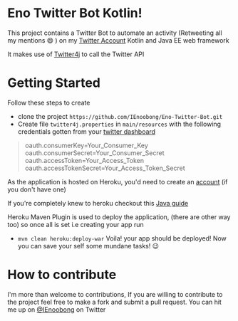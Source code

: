 # Eno Twitter Bot Kotlin!
  This project contains a Twitter Bot to automate an activity (Retweeting all my mentions :smile: ) on my [Twitter Account](https://twitter.com/IEnoobong) Kotlin and Java EE web framework 
  
  It makes use of [Twitter4j](https://github.com/yusuke/twitter4j) to call the Twitter API
 
# Getting Started
Follow these steps to create
* clone the project `https://github.com/IEnoobong/Eno-Twitter-Bot.git`
* Create file `twitter4j.properties` in `main/resources` with the following credentials gotten from your [twitter dashboard](https://apps.twitter.com/)
>oauth.consumerKey=Your_Consumer_Key
 oauth.consumerSecret=Your_Consumer_Secret
 oauth.accessToken=Your_Access_Token
 oauth.accessTokenSecret=Your_Access_Token_Secret
 
 As the application is hosted on Heroku, you'd need to create an [account](https://dashboard.heroku.com/apps) (if you don't have one)
 
 If you're completely knew to heroku checkout this [Java guide](https://devcenter.heroku.com/articles/getting-started-with-java#introduction)
 
 Heroku Maven Plugin is used to deploy the application, (there are other way too) so once all is set i.e creating your app run
 * `mvn clean heroku:deploy-war`
 Voila! your app should be deployed! Now you can save your self some mundane tasks! :wink:
 
 # How to contribute
 I'm more than welcome to contributions, If you are willing to contribute to the project feel free to make a fork and submit a pull request.
 You can hit me up on [@IEnoobong](https://twitter.com/IEnoobong) on Twitter